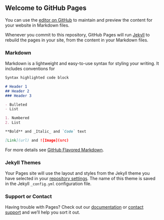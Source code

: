 <link rel="stylesheet" type="text/css" href="https://cdn.datatables.net/v/dt/jq-3.3.1/dt-1.10.24/cr-1.5.3/fh-3.1.8/sp-1.2.2/sl-1.3.3/datatables.min.css"/> 
<script type="text/javascript" src="https://cdn.datatables.net/v/dt/jq-3.3.1/dt-1.10.24/cr-1.5.3/fh-3.1.8/sp-1.2.2/sl-1.3.3/datatables.min.js"></script>


## Welcome to GitHub Pages

You can use the [editor on GitHub](https://github.com/lihas/vaccinetracker/edit/gh-pages/index.md) to maintain and preview the content for your website in Markdown files.

Whenever you commit to this repository, GitHub Pages will run [Jekyll](https://jekyllrb.com/) to rebuild the pages in your site, from the content in your Markdown files.

### Markdown

Markdown is a lightweight and easy-to-use syntax for styling your writing. It includes conventions for

```markdown
Syntax highlighted code block

# Header 1
## Header 2
### Header 3

- Bulleted
- List

1. Numbered
2. List

**Bold** and _Italic_ and `Code` text

[Link](url) and ![Image](src)
```

For more details see [GitHub Flavored Markdown](https://guides.github.com/features/mastering-markdown/).

### Jekyll Themes

Your Pages site will use the layout and styles from the Jekyll theme you have selected in your [repository settings](https://github.com/lihas/vaccinetracker/settings/pages). The name of this theme is saved in the Jekyll `_config.yml` configuration file.

### Support or Contact

Having trouble with Pages? Check out our [documentation](https://docs.github.com/categories/github-pages-basics/) or [contact support](https://support.github.com/contact) and we’ll help you sort it out.
